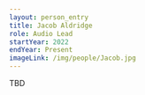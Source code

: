 ```yaml
---
layout: person_entry
title: Jacob Aldridge
role: Audio Lead
startYear: 2022
endYear: Present
imageLink: /img/people/Jacob.jpg
---
```


<!--Put description here:-->

TBD
